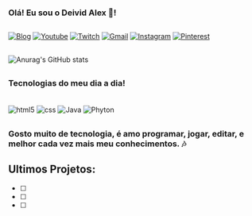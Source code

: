 
### Olá! Eu  sou o Deivid Alex 🎃!

##

[![Blog](https://img.shields.io/badge/dev.to-0A0A0A?style=for-the-badge&logo=devdotto&logoColor=white)](https://sujeitoprogramador.com)
[![Youtube](https://img.shields.io/badge/YouTube-FF0000?style=for-the-badge&logo=youtube&logoColor=white)](https://sujeitoprogramador.com)
[![Twitch](https://img.shields.io/badge/Twitch-9146FF?style=for-the-badge&logo=twitch&logoColor=white)](https://sujeitoprogramador.com)
[![Gmail](https://img.shields.io/badge/Gmail-D14836?style=for-the-badge&logo=gmail&logoColor=white)](https://sujeitoprogramador.com)
[![Instagram](https://img.shields.io/badge/Instagram-E4405F?style=for-the-badge&logo=instagram&logoColor=white)](https://sujeitoprogramador.com)
[![Pinterest](https://img.shields.io/badge/Pinterest-%23E60023.svg?&style=for-the-badge&logo=Pinterest&logoColor=white)](https://sujeitoprogramador.com)

##

![Anurag's GitHub stats](https://github-readme-stats.vercel.app/api?username=DeividAlex&show_icons=true&theme=transparent)

##

### Tecnologias do meu dia a dia!

<div style="display: inline_block"></br>
    <img align="center" alt="html5" src="https://img.shields.io/badge/HTML5-E34F26?style=for-the-badge&logo=html5&logoColor=white">
    <img align="center" alt="css" src="https://img.shields.io/badge/CSS3-1572B6?style=for-the-badge&logo=css3&logoColor=white">
    <img align="center" alt="Java" src="https://img.shields.io/badge/JavaScript-F7DF1E?style=for-the-badge&logo=javascript&logoColor=black">
    <img align="center" alt="Phyton" src="https://img.shields.io/badge/Python-14354C?style=for-the-badge&logo=python&logoColor=white">
</div>

##

### Gosto muito de tecnologia, é amo programar, jogar, editar, e melhor cada vez mais meu conhecimentos. 🎶

## Ultimos Projetos:

-[ ]

-[ ]

-[ ]
